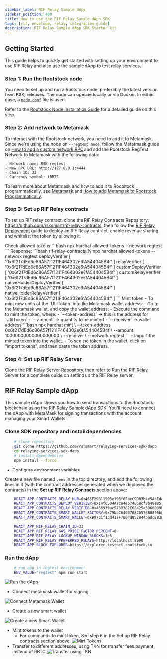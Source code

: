 ```yaml
---
sidebar_label: RIF Relay Sample dApp
sidebar_position: 400
title: How to use the RIF Relay Sample dApp SDK
tags: [rif, envelope, relay, integration guide]
description: RIF Relay Sample dApp SDK Starter kit
---
```


## Getting Started

This guide helps to quickly get started with setting up your environment to use RIF Relay and also use the sample dApp to test relay services.

### Step 1: Run the Rootstock node

You need to set up and run a Rootstock node, preferably the latest version from RSKj releases. The node can operate locally or via Docker. In either case, a [`node.conf`](https://github.com/rsksmart/rif-relay/blob/main/docker/node.conf) file is used.

Refer to the [Rootstock Node Installation Guide](/node-operators/setup/installation/) for a detailed guide on this step.


### Step 2: Add network to Metamask

To interact with the Rootstock network, you need to add it to Metamask. Since we're using the node on `--regtest mode`, follow the Metatmask guide on [How to add a custom network RPC](https://support.metamask.io/hc/en-us/articles/360043227612-How-to-add-a-custom-network-RPC) and add the Rootstock RegTest  Network to Metamask with the following data:

```text
- Network name: RSK regtest
- New RPC URL: http://127.0.0.1:4444
- Chain ID: 33
- Currency symbol: tRBTC
```

To learn more about Metatmask and how to add it to Rootstock programmatically, see [Metamask](/dev-tools/wallets/metamask/) and [How to add Metamask to Rootstock Programmatically](/resources/tutorials/rootstock-metamask/).


### Step 3: Set up RIF Relay contracts

To set up RIF relay contract, clone the RIF Relay Contracts Repository: https://github.com/rsksmart/rif-relay-contracts, then follow the [RIF Relay Deployment](/developers/integrate/rif-relay/deployment/) guide to deploy an RIF Relay contract, enable revenue sharing, and whitelist the token by allowing it.

<Accordion>
  <Accordion.Item eventKey="0">
    <Accordion.Header as="h3">Check allowed tokens</Accordion.Header>
    <Accordion.Body>
       ```bash
        npx hardhat allowed-tokens --network regtest
       ```
        Response:
        ```bash
            rif-relay-contracts % npx hardhat allowed-tokens --network regtest
            deployVerifier [ '0x6f217dEd6c86A57f1211F464302e6fA544045B4f' ]
            relayVerifier [ '0x6f217dEd6c86A57f1211F464302e6fA544045B4f' ]
            customDeployVerifier [ '0x6f217dEd6c86A57f1211F464302e6fA544045B4f' ]
            customRelayVerifier [ '0x6f217dEd6c86A57f1211F464302e6fA544045B4f' ]
            nativeHolderDeployVerifier [ '0x6f217dEd6c86A57f1211F464302e6fA544045B4f' ]
            nativeHolderRelayVerifier [ '0x6f217dEd6c86A57f1211F464302e6fA544045B4f' ]
        ```
    </Accordion.Body>
  </Accordion.Item>
  <Accordion.Item eventKey="1">
    <Accordion.Header as="h3">Mint token</Accordion.Header>
    <Accordion.Body>
        - To mint new units of the `UtilToken` into the Metamask wallet address:
        - Go to the Metamask wallet, and copy the wallet address:
        - Execute the command to mint the token, where:
            - `--token-address` → this is the address for `UtilToken`
            - `--amount` → quantity to be minted
            - `--receiver` → wallet address
            ```bash
            npx hardhat mint \
            --token-address 0x6f217dEd6c86A57f1211F464302e6fA544045B4f \
            --amount 10000000000000000000 \
            --receiver <wallet-address> \
            --network regtest 
            ```
        - Import the minted token into the wallet.
        - To see the token in the wallet, click on “import tokens”, and then paste the token address.
    </Accordion.Body>
  </Accordion.Item>
</Accordion>

### Step 4: Set up RIF Relay Server

Clone the [RIF Relay Server Repository](https://github.com/rsksmart/rif-relay-server), then refer to [Run the RIF Relay Server](/developers/integrate/rif-relay/deployment#run-the-rif-relay-server) for a complete guide on setting up the RIF Relay server.


## RIF Relay Sample dApp

This sample dApp shows you how to send transactions to the Rootstock blockchain using the [RIF Relay Sample dApp SDK](https://github.com/rsksmart/rif-relay-sample-dapp). You'll need to connect the dApp with MetaMask for signing transactions with the account managing your Smart Wallets.

### Clone SDK repository and install dependencies

```bash
    # clone repository
    git clone https://github.com/rsksmart/relaying-services-sdk-dapp
    cd relaying-services-sdk-dapp
    # install dependencies
    npm install --force
```
- Configure environment variables

Create a new file named `.env`  in the top directory, and add the following lines in it (with the contract addresses generated when we deployed the contracts) in the **Set up RIF Relay Contracts** section above:
        
```bash
    REACT_APP_CONTRACTS_RELAY_HUB=0x463F29B11503e198f6EbeC9903b4e5AaEddf6D29
    REACT_APP_CONTRACTS_DEPLOY_VERIFIER=0x14f6504A7ca4e574868cf8b49e85187d3Da9FA70
    REACT_APP_CONTRACTS_RELAY_VERIFIER=0xA66939ac57893C2E65425a5D66099Bc20C76D4CD
    REACT_APP_CONTRACTS_SMART_WALLET_FACTORY=0x79bbC6403708C6578B0896bF1d1a91D2BB2AAa1c
    REACT_APP_CONTRACTS_SMART_WALLET=0x987c1f13d417F7E04d852B44badc883E4E9782e1

    REACT_APP_RIF_RELAY_CHAIN_ID=33
    REACT_APP_RIF_RELAY_GAS_PRICE_FACTOR_PERCENT=0
    REACT_APP_RIF_RELAY_LOOKUP_WINDOW_BLOCKS=1e5
    REACT_APP_RIF_RELAY_PREFERRED_RELAYS=http://localhost:8090
    REACT_APP_BLOCK_EXPLORER=https://explorer.testnet.rootstock.io
```

### Run the dApp

```bash
    # run app in regtest environment
    ENV_VALUE="regtest" npm run start
```
![Run the dApp](/img/rif-relay/starter-kit/run-the-dapp.png)

- Connect metamask wallet for signing

![Connect Metamask Wallet](/img/rif-relay/starter-kit/connect-metamask-wallet.png)
- Create a new smart wallet

![Create a new Smart Wallet](/img/rif-relay/starter-kit/create-smart-wallet.png)

- Mint tokens to the wallet
    - For commands to mint token, See step 6 in the Set up RIF Relay contracts section above.
![Mint Tokens](/img/rif-relay/starter-kit/mint-tokens.png)
- Transfer to different addresses, using TKN for transfer fees payment, instead of RBTC
![Transfer using TKN](/img/rif-relay/starter-kit/transfer-using-tkn.png)